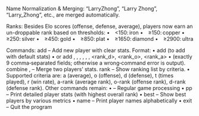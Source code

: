 Name Normalization & Merging:
“LarryZhong”, “Larry Zhong”, “Larry_Zhong”, etc., are merged automatically.

Ranks:
Besides Elo scores (offense, defense, average), players now earn an un-droppable rank based on thresholds:
• <150: iron
• ≥150: copper
• ≥250: silver
• ≥450: gold
• ≥850: plat
• ≥1650: diamond
• ≥2900: ultra

Commands:
add – Add new player with clear stats. Format:
• add <name> (to add with default stats)
• or add <name>, <offense>, <defense>, <played>, <wins>, <avg>, <rank_d>, <rank_o>, <rank_a>
• (exactly 9 comma‑separated fields; otherwise a wrong‑command error is output).
combine <player1> , <player2> – Merge two players’ stats.
rank <criteria> – Show ranking list by criteria.
• Supported criteria are: a (average), o (offense), d (defense), t (times played), r (win rate), a-rank (average rank), o-rank (offense rank), d-rank (defense rank).
Other commands remain:
• <team1> <winType> <team2> – Regular game processing
• pp – Print detailed player stats (with highest overall rank)
• best – Show best players by various metrics
• name – Print player names alphabetically
• exit – Quit the program
